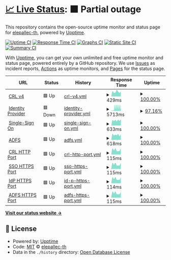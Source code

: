 # [📈 Live Status](https://elepallec-th.github.io/upptime): <!--live status--> **🟧 Partial outage**

This repository contains the open-source uptime monitor and status page for [elepallec-th](https://elepallec-th.github.io/upptime), powered by [Upptime](https://github.com/upptime/upptime).

[![Uptime CI](https://github.com/elepallec-th/upptime/workflows/Uptime%20CI/badge.svg)](https://github.com/elepallec-th/upptime/actions?query=workflow%3A%22Uptime+CI%22)
[![Response Time CI](https://github.com/elepallec-th/upptime/workflows/Response%20Time%20CI/badge.svg)](https://github.com/elepallec-th/upptime/actions?query=workflow%3A%22Response+Time+CI%22)
[![Graphs CI](https://github.com/elepallec-th/upptime/workflows/Graphs%20CI/badge.svg)](https://github.com/elepallec-th/upptime/actions?query=workflow%3A%22Graphs+CI%22)
[![Static Site CI](https://github.com/elepallec-th/upptime/workflows/Static%20Site%20CI/badge.svg)](https://github.com/elepallec-th/upptime/actions?query=workflow%3A%22Static+Site+CI%22)
[![Summary CI](https://github.com/elepallec-th/upptime/workflows/Summary%20CI/badge.svg)](https://github.com/elepallec-th/upptime/actions?query=workflow%3A%22Summary+CI%22)

With [Upptime](https://upptime.js.org), you can get your own unlimited and free uptime monitor and status page, powered entirely by a GitHub repository. We use [Issues](https://github.com/elepallec-th/upptime/issues) as incident reports, [Actions](https://github.com/elepallec-th/upptime/actions) as uptime monitors, and [Pages](https://elepallec-th.github.io/upptime) for the status page.

<!--start: status pages-->
<!-- This summary is generated by Upptime (https://github.com/upptime/upptime) -->
<!-- Do not edit this manually, your changes will be overwritten -->
<!-- prettier-ignore -->
| URL | Status | History | Response Time | Uptime |
| --- | ------ | ------- | ------------- | ------ |
| <img alt="" src="https://icons.duckduckgo.com/ip3/crl.pki.thalesgroup.com.ico" height="13"> [CRL v4](http://crl.pki.thalesgroup.com) | 🟩 Up | [crl-v4.yml](https://github.com/elp-th/upptime/commits/HEAD/history/crl-v4.yml) | <details><summary><img alt="Response time graph" src="./graphs/crl-v4/response-time-week.png" height="20"> 429ms</summary><br><a href="https://elp-th.github.io/upptime/history/crl-v4"><img alt="Response time 414" src="https://img.shields.io/endpoint?url=https%3A%2F%2Fraw.githubusercontent.com%2Felp-th%2Fupptime%2FHEAD%2Fapi%2Fcrl-v4%2Fresponse-time.json"></a><br><a href="https://elp-th.github.io/upptime/history/crl-v4"><img alt="24-hour response time 453" src="https://img.shields.io/endpoint?url=https%3A%2F%2Fraw.githubusercontent.com%2Felp-th%2Fupptime%2FHEAD%2Fapi%2Fcrl-v4%2Fresponse-time-day.json"></a><br><a href="https://elp-th.github.io/upptime/history/crl-v4"><img alt="7-day response time 429" src="https://img.shields.io/endpoint?url=https%3A%2F%2Fraw.githubusercontent.com%2Felp-th%2Fupptime%2FHEAD%2Fapi%2Fcrl-v4%2Fresponse-time-week.json"></a><br><a href="https://elp-th.github.io/upptime/history/crl-v4"><img alt="30-day response time 402" src="https://img.shields.io/endpoint?url=https%3A%2F%2Fraw.githubusercontent.com%2Felp-th%2Fupptime%2FHEAD%2Fapi%2Fcrl-v4%2Fresponse-time-month.json"></a><br><a href="https://elp-th.github.io/upptime/history/crl-v4"><img alt="1-year response time 414" src="https://img.shields.io/endpoint?url=https%3A%2F%2Fraw.githubusercontent.com%2Felp-th%2Fupptime%2FHEAD%2Fapi%2Fcrl-v4%2Fresponse-time-year.json"></a></details> | <details><summary><a href="https://elp-th.github.io/upptime/history/crl-v4">100.00%</a></summary><a href="https://elp-th.github.io/upptime/history/crl-v4"><img alt="All-time uptime 100.00%" src="https://img.shields.io/endpoint?url=https%3A%2F%2Fraw.githubusercontent.com%2Felp-th%2Fupptime%2FHEAD%2Fapi%2Fcrl-v4%2Fuptime.json"></a><br><a href="https://elp-th.github.io/upptime/history/crl-v4"><img alt="24-hour uptime 100.00%" src="https://img.shields.io/endpoint?url=https%3A%2F%2Fraw.githubusercontent.com%2Felp-th%2Fupptime%2FHEAD%2Fapi%2Fcrl-v4%2Fuptime-day.json"></a><br><a href="https://elp-th.github.io/upptime/history/crl-v4"><img alt="7-day uptime 100.00%" src="https://img.shields.io/endpoint?url=https%3A%2F%2Fraw.githubusercontent.com%2Felp-th%2Fupptime%2FHEAD%2Fapi%2Fcrl-v4%2Fuptime-week.json"></a><br><a href="https://elp-th.github.io/upptime/history/crl-v4"><img alt="30-day uptime 100.00%" src="https://img.shields.io/endpoint?url=https%3A%2F%2Fraw.githubusercontent.com%2Felp-th%2Fupptime%2FHEAD%2Fapi%2Fcrl-v4%2Fuptime-month.json"></a><br><a href="https://elp-th.github.io/upptime/history/crl-v4"><img alt="1-year uptime 100.00%" src="https://img.shields.io/endpoint?url=https%3A%2F%2Fraw.githubusercontent.com%2Felp-th%2Fupptime%2FHEAD%2Fapi%2Fcrl-v4%2Fuptime-year.json"></a></details>
| <img alt="" src="https://icons.duckduckgo.com/ip3/sso-idp.thalesgroup.com.ico" height="13"> [Identity Provider](https://sso-idp.thalesgroup.com) | 🟥 Down | [identity-provider.yml](https://github.com/elp-th/upptime/commits/HEAD/history/identity-provider.yml) | <details><summary><img alt="Response time graph" src="./graphs/identity-provider/response-time-week.png" height="20"> 5713ms</summary><br><a href="https://elp-th.github.io/upptime/history/identity-provider"><img alt="Response time 957" src="https://img.shields.io/endpoint?url=https%3A%2F%2Fraw.githubusercontent.com%2Felp-th%2Fupptime%2FHEAD%2Fapi%2Fidentity-provider%2Fresponse-time.json"></a><br><a href="https://elp-th.github.io/upptime/history/identity-provider"><img alt="24-hour response time 7293" src="https://img.shields.io/endpoint?url=https%3A%2F%2Fraw.githubusercontent.com%2Felp-th%2Fupptime%2FHEAD%2Fapi%2Fidentity-provider%2Fresponse-time-day.json"></a><br><a href="https://elp-th.github.io/upptime/history/identity-provider"><img alt="7-day response time 5713" src="https://img.shields.io/endpoint?url=https%3A%2F%2Fraw.githubusercontent.com%2Felp-th%2Fupptime%2FHEAD%2Fapi%2Fidentity-provider%2Fresponse-time-week.json"></a><br><a href="https://elp-th.github.io/upptime/history/identity-provider"><img alt="30-day response time 3290" src="https://img.shields.io/endpoint?url=https%3A%2F%2Fraw.githubusercontent.com%2Felp-th%2Fupptime%2FHEAD%2Fapi%2Fidentity-provider%2Fresponse-time-month.json"></a><br><a href="https://elp-th.github.io/upptime/history/identity-provider"><img alt="1-year response time 1032" src="https://img.shields.io/endpoint?url=https%3A%2F%2Fraw.githubusercontent.com%2Felp-th%2Fupptime%2FHEAD%2Fapi%2Fidentity-provider%2Fresponse-time-year.json"></a></details> | <details><summary><a href="https://elp-th.github.io/upptime/history/identity-provider">97.16%</a></summary><a href="https://elp-th.github.io/upptime/history/identity-provider"><img alt="All-time uptime 99.67%" src="https://img.shields.io/endpoint?url=https%3A%2F%2Fraw.githubusercontent.com%2Felp-th%2Fupptime%2FHEAD%2Fapi%2Fidentity-provider%2Fuptime.json"></a><br><a href="https://elp-th.github.io/upptime/history/identity-provider"><img alt="24-hour uptime 80.15%" src="https://img.shields.io/endpoint?url=https%3A%2F%2Fraw.githubusercontent.com%2Felp-th%2Fupptime%2FHEAD%2Fapi%2Fidentity-provider%2Fuptime-day.json"></a><br><a href="https://elp-th.github.io/upptime/history/identity-provider"><img alt="7-day uptime 97.16%" src="https://img.shields.io/endpoint?url=https%3A%2F%2Fraw.githubusercontent.com%2Felp-th%2Fupptime%2FHEAD%2Fapi%2Fidentity-provider%2Fuptime-week.json"></a><br><a href="https://elp-th.github.io/upptime/history/identity-provider"><img alt="30-day uptime 99.27%" src="https://img.shields.io/endpoint?url=https%3A%2F%2Fraw.githubusercontent.com%2Felp-th%2Fupptime%2FHEAD%2Fapi%2Fidentity-provider%2Fuptime-month.json"></a><br><a href="https://elp-th.github.io/upptime/history/identity-provider"><img alt="1-year uptime 99.65%" src="https://img.shields.io/endpoint?url=https%3A%2F%2Fraw.githubusercontent.com%2Felp-th%2Fupptime%2FHEAD%2Fapi%2Fidentity-provider%2Fuptime-year.json"></a></details>
| <img alt="" src="https://icons.duckduckgo.com/ip3/websso.online.thalesgroup.com.ico" height="13"> [Single-Sign On](https://websso.online.thalesgroup.com/login/websso_login_unique.pl) | 🟩 Up | [single-sign-on.yml](https://github.com/elp-th/upptime/commits/HEAD/history/single-sign-on.yml) | <details><summary><img alt="Response time graph" src="./graphs/single-sign-on/response-time-week.png" height="20"> 633ms</summary><br><a href="https://elp-th.github.io/upptime/history/single-sign-on"><img alt="Response time 613" src="https://img.shields.io/endpoint?url=https%3A%2F%2Fraw.githubusercontent.com%2Felp-th%2Fupptime%2FHEAD%2Fapi%2Fsingle-sign-on%2Fresponse-time.json"></a><br><a href="https://elp-th.github.io/upptime/history/single-sign-on"><img alt="24-hour response time 759" src="https://img.shields.io/endpoint?url=https%3A%2F%2Fraw.githubusercontent.com%2Felp-th%2Fupptime%2FHEAD%2Fapi%2Fsingle-sign-on%2Fresponse-time-day.json"></a><br><a href="https://elp-th.github.io/upptime/history/single-sign-on"><img alt="7-day response time 633" src="https://img.shields.io/endpoint?url=https%3A%2F%2Fraw.githubusercontent.com%2Felp-th%2Fupptime%2FHEAD%2Fapi%2Fsingle-sign-on%2Fresponse-time-week.json"></a><br><a href="https://elp-th.github.io/upptime/history/single-sign-on"><img alt="30-day response time 597" src="https://img.shields.io/endpoint?url=https%3A%2F%2Fraw.githubusercontent.com%2Felp-th%2Fupptime%2FHEAD%2Fapi%2Fsingle-sign-on%2Fresponse-time-month.json"></a><br><a href="https://elp-th.github.io/upptime/history/single-sign-on"><img alt="1-year response time 613" src="https://img.shields.io/endpoint?url=https%3A%2F%2Fraw.githubusercontent.com%2Felp-th%2Fupptime%2FHEAD%2Fapi%2Fsingle-sign-on%2Fresponse-time-year.json"></a></details> | <details><summary><a href="https://elp-th.github.io/upptime/history/single-sign-on">100.00%</a></summary><a href="https://elp-th.github.io/upptime/history/single-sign-on"><img alt="All-time uptime 99.95%" src="https://img.shields.io/endpoint?url=https%3A%2F%2Fraw.githubusercontent.com%2Felp-th%2Fupptime%2FHEAD%2Fapi%2Fsingle-sign-on%2Fuptime.json"></a><br><a href="https://elp-th.github.io/upptime/history/single-sign-on"><img alt="24-hour uptime 100.00%" src="https://img.shields.io/endpoint?url=https%3A%2F%2Fraw.githubusercontent.com%2Felp-th%2Fupptime%2FHEAD%2Fapi%2Fsingle-sign-on%2Fuptime-day.json"></a><br><a href="https://elp-th.github.io/upptime/history/single-sign-on"><img alt="7-day uptime 100.00%" src="https://img.shields.io/endpoint?url=https%3A%2F%2Fraw.githubusercontent.com%2Felp-th%2Fupptime%2FHEAD%2Fapi%2Fsingle-sign-on%2Fuptime-week.json"></a><br><a href="https://elp-th.github.io/upptime/history/single-sign-on"><img alt="30-day uptime 99.93%" src="https://img.shields.io/endpoint?url=https%3A%2F%2Fraw.githubusercontent.com%2Felp-th%2Fupptime%2FHEAD%2Fapi%2Fsingle-sign-on%2Fuptime-month.json"></a><br><a href="https://elp-th.github.io/upptime/history/single-sign-on"><img alt="1-year uptime 99.95%" src="https://img.shields.io/endpoint?url=https%3A%2F%2Fraw.githubusercontent.com%2Felp-th%2Fupptime%2FHEAD%2Fapi%2Fsingle-sign-on%2Fuptime-year.json"></a></details>
| <img alt="" src="https://icons.duckduckgo.com/ip3/login.sso.thalesgroup.com.ico" height="13"> [ADFS](https://login.sso.thalesgroup.com/adfs/.well-known/openid-configuration) | 🟩 Up | [adfs.yml](https://github.com/elp-th/upptime/commits/HEAD/history/adfs.yml) | <details><summary><img alt="Response time graph" src="./graphs/adfs/response-time-week.png" height="20"> 618ms</summary><br><a href="https://elp-th.github.io/upptime/history/adfs"><img alt="Response time 604" src="https://img.shields.io/endpoint?url=https%3A%2F%2Fraw.githubusercontent.com%2Felp-th%2Fupptime%2FHEAD%2Fapi%2Fadfs%2Fresponse-time.json"></a><br><a href="https://elp-th.github.io/upptime/history/adfs"><img alt="24-hour response time 668" src="https://img.shields.io/endpoint?url=https%3A%2F%2Fraw.githubusercontent.com%2Felp-th%2Fupptime%2FHEAD%2Fapi%2Fadfs%2Fresponse-time-day.json"></a><br><a href="https://elp-th.github.io/upptime/history/adfs"><img alt="7-day response time 618" src="https://img.shields.io/endpoint?url=https%3A%2F%2Fraw.githubusercontent.com%2Felp-th%2Fupptime%2FHEAD%2Fapi%2Fadfs%2Fresponse-time-week.json"></a><br><a href="https://elp-th.github.io/upptime/history/adfs"><img alt="30-day response time 620" src="https://img.shields.io/endpoint?url=https%3A%2F%2Fraw.githubusercontent.com%2Felp-th%2Fupptime%2FHEAD%2Fapi%2Fadfs%2Fresponse-time-month.json"></a><br><a href="https://elp-th.github.io/upptime/history/adfs"><img alt="1-year response time 604" src="https://img.shields.io/endpoint?url=https%3A%2F%2Fraw.githubusercontent.com%2Felp-th%2Fupptime%2FHEAD%2Fapi%2Fadfs%2Fresponse-time-year.json"></a></details> | <details><summary><a href="https://elp-th.github.io/upptime/history/adfs">100.00%</a></summary><a href="https://elp-th.github.io/upptime/history/adfs"><img alt="All-time uptime 100.00%" src="https://img.shields.io/endpoint?url=https%3A%2F%2Fraw.githubusercontent.com%2Felp-th%2Fupptime%2FHEAD%2Fapi%2Fadfs%2Fuptime.json"></a><br><a href="https://elp-th.github.io/upptime/history/adfs"><img alt="24-hour uptime 100.00%" src="https://img.shields.io/endpoint?url=https%3A%2F%2Fraw.githubusercontent.com%2Felp-th%2Fupptime%2FHEAD%2Fapi%2Fadfs%2Fuptime-day.json"></a><br><a href="https://elp-th.github.io/upptime/history/adfs"><img alt="7-day uptime 100.00%" src="https://img.shields.io/endpoint?url=https%3A%2F%2Fraw.githubusercontent.com%2Felp-th%2Fupptime%2FHEAD%2Fapi%2Fadfs%2Fuptime-week.json"></a><br><a href="https://elp-th.github.io/upptime/history/adfs"><img alt="30-day uptime 100.00%" src="https://img.shields.io/endpoint?url=https%3A%2F%2Fraw.githubusercontent.com%2Felp-th%2Fupptime%2FHEAD%2Fapi%2Fadfs%2Fuptime-month.json"></a><br><a href="https://elp-th.github.io/upptime/history/adfs"><img alt="1-year uptime 100.00%" src="https://img.shields.io/endpoint?url=https%3A%2F%2Fraw.githubusercontent.com%2Felp-th%2Fupptime%2FHEAD%2Fapi%2Fadfs%2Fuptime-year.json"></a></details>
| <img alt="" src="https://icons.duckduckgo.com/ip3/null.ico" height="13"> [CRL HTTP Port](192.54.144.100) | 🟩 Up | [crl-http-port.yml](https://github.com/elp-th/upptime/commits/HEAD/history/crl-http-port.yml) | <details><summary><img alt="Response time graph" src="./graphs/crl-http-port/response-time-week.png" height="20"> 115ms</summary><br><a href="https://elp-th.github.io/upptime/history/crl-http-port"><img alt="Response time 110" src="https://img.shields.io/endpoint?url=https%3A%2F%2Fraw.githubusercontent.com%2Felp-th%2Fupptime%2FHEAD%2Fapi%2Fcrl-http-port%2Fresponse-time.json"></a><br><a href="https://elp-th.github.io/upptime/history/crl-http-port"><img alt="24-hour response time 147" src="https://img.shields.io/endpoint?url=https%3A%2F%2Fraw.githubusercontent.com%2Felp-th%2Fupptime%2FHEAD%2Fapi%2Fcrl-http-port%2Fresponse-time-day.json"></a><br><a href="https://elp-th.github.io/upptime/history/crl-http-port"><img alt="7-day response time 115" src="https://img.shields.io/endpoint?url=https%3A%2F%2Fraw.githubusercontent.com%2Felp-th%2Fupptime%2FHEAD%2Fapi%2Fcrl-http-port%2Fresponse-time-week.json"></a><br><a href="https://elp-th.github.io/upptime/history/crl-http-port"><img alt="30-day response time 113" src="https://img.shields.io/endpoint?url=https%3A%2F%2Fraw.githubusercontent.com%2Felp-th%2Fupptime%2FHEAD%2Fapi%2Fcrl-http-port%2Fresponse-time-month.json"></a><br><a href="https://elp-th.github.io/upptime/history/crl-http-port"><img alt="1-year response time 110" src="https://img.shields.io/endpoint?url=https%3A%2F%2Fraw.githubusercontent.com%2Felp-th%2Fupptime%2FHEAD%2Fapi%2Fcrl-http-port%2Fresponse-time-year.json"></a></details> | <details><summary><a href="https://elp-th.github.io/upptime/history/crl-http-port">100.00%</a></summary><a href="https://elp-th.github.io/upptime/history/crl-http-port"><img alt="All-time uptime 99.79%" src="https://img.shields.io/endpoint?url=https%3A%2F%2Fraw.githubusercontent.com%2Felp-th%2Fupptime%2FHEAD%2Fapi%2Fcrl-http-port%2Fuptime.json"></a><br><a href="https://elp-th.github.io/upptime/history/crl-http-port"><img alt="24-hour uptime 100.00%" src="https://img.shields.io/endpoint?url=https%3A%2F%2Fraw.githubusercontent.com%2Felp-th%2Fupptime%2FHEAD%2Fapi%2Fcrl-http-port%2Fuptime-day.json"></a><br><a href="https://elp-th.github.io/upptime/history/crl-http-port"><img alt="7-day uptime 100.00%" src="https://img.shields.io/endpoint?url=https%3A%2F%2Fraw.githubusercontent.com%2Felp-th%2Fupptime%2FHEAD%2Fapi%2Fcrl-http-port%2Fuptime-week.json"></a><br><a href="https://elp-th.github.io/upptime/history/crl-http-port"><img alt="30-day uptime 100.00%" src="https://img.shields.io/endpoint?url=https%3A%2F%2Fraw.githubusercontent.com%2Felp-th%2Fupptime%2FHEAD%2Fapi%2Fcrl-http-port%2Fuptime-month.json"></a><br><a href="https://elp-th.github.io/upptime/history/crl-http-port"><img alt="1-year uptime 99.45%" src="https://img.shields.io/endpoint?url=https%3A%2F%2Fraw.githubusercontent.com%2Felp-th%2Fupptime%2FHEAD%2Fapi%2Fcrl-http-port%2Fuptime-year.json"></a></details>
| <img alt="" src="https://icons.duckduckgo.com/ip3/null.ico" height="13"> [SSO HTTPS Port](192.54.144.12) | 🟩 Up | [sso-https-port.yml](https://github.com/elp-th/upptime/commits/HEAD/history/sso-https-port.yml) | <details><summary><img alt="Response time graph" src="./graphs/sso-https-port/response-time-week.png" height="20"> 115ms</summary><br><a href="https://elp-th.github.io/upptime/history/sso-https-port"><img alt="Response time 110" src="https://img.shields.io/endpoint?url=https%3A%2F%2Fraw.githubusercontent.com%2Felp-th%2Fupptime%2FHEAD%2Fapi%2Fsso-https-port%2Fresponse-time.json"></a><br><a href="https://elp-th.github.io/upptime/history/sso-https-port"><img alt="24-hour response time 146" src="https://img.shields.io/endpoint?url=https%3A%2F%2Fraw.githubusercontent.com%2Felp-th%2Fupptime%2FHEAD%2Fapi%2Fsso-https-port%2Fresponse-time-day.json"></a><br><a href="https://elp-th.github.io/upptime/history/sso-https-port"><img alt="7-day response time 115" src="https://img.shields.io/endpoint?url=https%3A%2F%2Fraw.githubusercontent.com%2Felp-th%2Fupptime%2FHEAD%2Fapi%2Fsso-https-port%2Fresponse-time-week.json"></a><br><a href="https://elp-th.github.io/upptime/history/sso-https-port"><img alt="30-day response time 113" src="https://img.shields.io/endpoint?url=https%3A%2F%2Fraw.githubusercontent.com%2Felp-th%2Fupptime%2FHEAD%2Fapi%2Fsso-https-port%2Fresponse-time-month.json"></a><br><a href="https://elp-th.github.io/upptime/history/sso-https-port"><img alt="1-year response time 110" src="https://img.shields.io/endpoint?url=https%3A%2F%2Fraw.githubusercontent.com%2Felp-th%2Fupptime%2FHEAD%2Fapi%2Fsso-https-port%2Fresponse-time-year.json"></a></details> | <details><summary><a href="https://elp-th.github.io/upptime/history/sso-https-port">100.00%</a></summary><a href="https://elp-th.github.io/upptime/history/sso-https-port"><img alt="All-time uptime 99.79%" src="https://img.shields.io/endpoint?url=https%3A%2F%2Fraw.githubusercontent.com%2Felp-th%2Fupptime%2FHEAD%2Fapi%2Fsso-https-port%2Fuptime.json"></a><br><a href="https://elp-th.github.io/upptime/history/sso-https-port"><img alt="24-hour uptime 100.00%" src="https://img.shields.io/endpoint?url=https%3A%2F%2Fraw.githubusercontent.com%2Felp-th%2Fupptime%2FHEAD%2Fapi%2Fsso-https-port%2Fuptime-day.json"></a><br><a href="https://elp-th.github.io/upptime/history/sso-https-port"><img alt="7-day uptime 100.00%" src="https://img.shields.io/endpoint?url=https%3A%2F%2Fraw.githubusercontent.com%2Felp-th%2Fupptime%2FHEAD%2Fapi%2Fsso-https-port%2Fuptime-week.json"></a><br><a href="https://elp-th.github.io/upptime/history/sso-https-port"><img alt="30-day uptime 100.00%" src="https://img.shields.io/endpoint?url=https%3A%2F%2Fraw.githubusercontent.com%2Felp-th%2Fupptime%2FHEAD%2Fapi%2Fsso-https-port%2Fuptime-month.json"></a><br><a href="https://elp-th.github.io/upptime/history/sso-https-port"><img alt="1-year uptime 99.45%" src="https://img.shields.io/endpoint?url=https%3A%2F%2Fraw.githubusercontent.com%2Felp-th%2Fupptime%2FHEAD%2Fapi%2Fsso-https-port%2Fuptime-year.json"></a></details>
| <img alt="" src="https://icons.duckduckgo.com/ip3/null.ico" height="13"> [IdP HTTPS Port](192.54.144.69) | 🟩 Up | [id-p-https-port.yml](https://github.com/elp-th/upptime/commits/HEAD/history/id-p-https-port.yml) | <details><summary><img alt="Response time graph" src="./graphs/id-p-https-port/response-time-week.png" height="20"> 114ms</summary><br><a href="https://elp-th.github.io/upptime/history/id-p-https-port"><img alt="Response time 110" src="https://img.shields.io/endpoint?url=https%3A%2F%2Fraw.githubusercontent.com%2Felp-th%2Fupptime%2FHEAD%2Fapi%2Fid-p-https-port%2Fresponse-time.json"></a><br><a href="https://elp-th.github.io/upptime/history/id-p-https-port"><img alt="24-hour response time 146" src="https://img.shields.io/endpoint?url=https%3A%2F%2Fraw.githubusercontent.com%2Felp-th%2Fupptime%2FHEAD%2Fapi%2Fid-p-https-port%2Fresponse-time-day.json"></a><br><a href="https://elp-th.github.io/upptime/history/id-p-https-port"><img alt="7-day response time 114" src="https://img.shields.io/endpoint?url=https%3A%2F%2Fraw.githubusercontent.com%2Felp-th%2Fupptime%2FHEAD%2Fapi%2Fid-p-https-port%2Fresponse-time-week.json"></a><br><a href="https://elp-th.github.io/upptime/history/id-p-https-port"><img alt="30-day response time 112" src="https://img.shields.io/endpoint?url=https%3A%2F%2Fraw.githubusercontent.com%2Felp-th%2Fupptime%2FHEAD%2Fapi%2Fid-p-https-port%2Fresponse-time-month.json"></a><br><a href="https://elp-th.github.io/upptime/history/id-p-https-port"><img alt="1-year response time 110" src="https://img.shields.io/endpoint?url=https%3A%2F%2Fraw.githubusercontent.com%2Felp-th%2Fupptime%2FHEAD%2Fapi%2Fid-p-https-port%2Fresponse-time-year.json"></a></details> | <details><summary><a href="https://elp-th.github.io/upptime/history/id-p-https-port">100.00%</a></summary><a href="https://elp-th.github.io/upptime/history/id-p-https-port"><img alt="All-time uptime 99.79%" src="https://img.shields.io/endpoint?url=https%3A%2F%2Fraw.githubusercontent.com%2Felp-th%2Fupptime%2FHEAD%2Fapi%2Fid-p-https-port%2Fuptime.json"></a><br><a href="https://elp-th.github.io/upptime/history/id-p-https-port"><img alt="24-hour uptime 100.00%" src="https://img.shields.io/endpoint?url=https%3A%2F%2Fraw.githubusercontent.com%2Felp-th%2Fupptime%2FHEAD%2Fapi%2Fid-p-https-port%2Fuptime-day.json"></a><br><a href="https://elp-th.github.io/upptime/history/id-p-https-port"><img alt="7-day uptime 100.00%" src="https://img.shields.io/endpoint?url=https%3A%2F%2Fraw.githubusercontent.com%2Felp-th%2Fupptime%2FHEAD%2Fapi%2Fid-p-https-port%2Fuptime-week.json"></a><br><a href="https://elp-th.github.io/upptime/history/id-p-https-port"><img alt="30-day uptime 100.00%" src="https://img.shields.io/endpoint?url=https%3A%2F%2Fraw.githubusercontent.com%2Felp-th%2Fupptime%2FHEAD%2Fapi%2Fid-p-https-port%2Fuptime-month.json"></a><br><a href="https://elp-th.github.io/upptime/history/id-p-https-port"><img alt="1-year uptime 99.45%" src="https://img.shields.io/endpoint?url=https%3A%2F%2Fraw.githubusercontent.com%2Felp-th%2Fupptime%2FHEAD%2Fapi%2Fid-p-https-port%2Fuptime-year.json"></a></details>
| <img alt="" src="https://icons.duckduckgo.com/ip3/null.ico" height="13"> [ADFS HTTPS Port](192.54.144.68) | 🟩 Up | [adfs-https-port.yml](https://github.com/elp-th/upptime/commits/HEAD/history/adfs-https-port.yml) | <details><summary><img alt="Response time graph" src="./graphs/adfs-https-port/response-time-week.png" height="20"> 115ms</summary><br><a href="https://elp-th.github.io/upptime/history/adfs-https-port"><img alt="Response time 111" src="https://img.shields.io/endpoint?url=https%3A%2F%2Fraw.githubusercontent.com%2Felp-th%2Fupptime%2FHEAD%2Fapi%2Fadfs-https-port%2Fresponse-time.json"></a><br><a href="https://elp-th.github.io/upptime/history/adfs-https-port"><img alt="24-hour response time 145" src="https://img.shields.io/endpoint?url=https%3A%2F%2Fraw.githubusercontent.com%2Felp-th%2Fupptime%2FHEAD%2Fapi%2Fadfs-https-port%2Fresponse-time-day.json"></a><br><a href="https://elp-th.github.io/upptime/history/adfs-https-port"><img alt="7-day response time 115" src="https://img.shields.io/endpoint?url=https%3A%2F%2Fraw.githubusercontent.com%2Felp-th%2Fupptime%2FHEAD%2Fapi%2Fadfs-https-port%2Fresponse-time-week.json"></a><br><a href="https://elp-th.github.io/upptime/history/adfs-https-port"><img alt="30-day response time 113" src="https://img.shields.io/endpoint?url=https%3A%2F%2Fraw.githubusercontent.com%2Felp-th%2Fupptime%2FHEAD%2Fapi%2Fadfs-https-port%2Fresponse-time-month.json"></a><br><a href="https://elp-th.github.io/upptime/history/adfs-https-port"><img alt="1-year response time 111" src="https://img.shields.io/endpoint?url=https%3A%2F%2Fraw.githubusercontent.com%2Felp-th%2Fupptime%2FHEAD%2Fapi%2Fadfs-https-port%2Fresponse-time-year.json"></a></details> | <details><summary><a href="https://elp-th.github.io/upptime/history/adfs-https-port">100.00%</a></summary><a href="https://elp-th.github.io/upptime/history/adfs-https-port"><img alt="All-time uptime 99.00%" src="https://img.shields.io/endpoint?url=https%3A%2F%2Fraw.githubusercontent.com%2Felp-th%2Fupptime%2FHEAD%2Fapi%2Fadfs-https-port%2Fuptime.json"></a><br><a href="https://elp-th.github.io/upptime/history/adfs-https-port"><img alt="24-hour uptime 100.00%" src="https://img.shields.io/endpoint?url=https%3A%2F%2Fraw.githubusercontent.com%2Felp-th%2Fupptime%2FHEAD%2Fapi%2Fadfs-https-port%2Fuptime-day.json"></a><br><a href="https://elp-th.github.io/upptime/history/adfs-https-port"><img alt="7-day uptime 100.00%" src="https://img.shields.io/endpoint?url=https%3A%2F%2Fraw.githubusercontent.com%2Felp-th%2Fupptime%2FHEAD%2Fapi%2Fadfs-https-port%2Fuptime-week.json"></a><br><a href="https://elp-th.github.io/upptime/history/adfs-https-port"><img alt="30-day uptime 100.00%" src="https://img.shields.io/endpoint?url=https%3A%2F%2Fraw.githubusercontent.com%2Felp-th%2Fupptime%2FHEAD%2Fapi%2Fadfs-https-port%2Fuptime-month.json"></a><br><a href="https://elp-th.github.io/upptime/history/adfs-https-port"><img alt="1-year uptime 99.00%" src="https://img.shields.io/endpoint?url=https%3A%2F%2Fraw.githubusercontent.com%2Felp-th%2Fupptime%2FHEAD%2Fapi%2Fadfs-https-port%2Fuptime-year.json"></a></details>

<!--end: status pages-->

[**Visit our status website →**](https://elepallec-th.github.io/upptime)

## 📄 License

- Powered by: [Upptime](https://github.com/upptime/upptime)
- Code: [MIT](./LICENSE) © [elepallec-th](https://elepallec-th.github.io/upptime)
- Data in the `./history` directory: [Open Database License](https://opendatacommons.org/licenses/odbl/1-0/)

